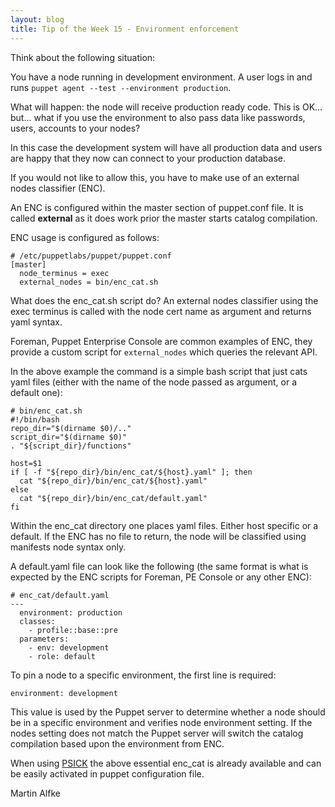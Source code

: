 ```yaml
---
layout: blog
title: Tip of the Week 15 - Environment enforcement
---
```


Think about the following situation:

You have a node running in development environment.
A user logs in and runs ```puppet agent --test --environment production```.

What will happen: the node will receive production ready code.
This is OK... but... what if you use the environment to also pass data like passwords, users, accounts to your nodes?

In this case the development system will have all production data and users are happy that they now can connect to your production database.

If you would not like to allow this, you have to make use of an external nodes classifier (ENC).

An ENC is configured within the master section of puppet.conf file. It is called **external** as it does work prior the master starts catalog compilation.

ENC usage is configured as follows:

    # /etc/puppetlabs/puppet/puppet.conf
    [master]
      node_terminus = exec
      external_nodes = bin/enc_cat.sh

What does the enc_cat.sh script do? An external nodes classifier using the exec terminus is called with the node cert name as argument and returns yaml syntax.

Foreman, Puppet Enterprise Console are common examples of ENC, they provide a custom script for ```external_nodes``` which queries the relevant API.

In the above example the command is a simple bash script that just cats yaml files (either with the name of the node passed as argument, or a default one):

    # bin/enc_cat.sh
    #!/bin/bash
    repo_dir="$(dirname $0)/.."
    script_dir="$(dirname $0)"
    . "${script_dir}/functions"

    host=$1
    if [ -f "${repo_dir}/bin/enc_cat/${host}.yaml" ]; then
      cat "${repo_dir}/bin/enc_cat/${host}.yaml"
    else
      cat "${repo_dir}/bin/enc_cat/default.yaml"
    fi

Within the enc_cat directory one places yaml files. Either host specific or a default. If the ENC has no file to return, the node will be classified using manifests node syntax only.

A default.yaml file can look like the following (the same format is what is expected by the ENC scripts for Foreman, PE Console or any other ENC):

    # enc_cat/default.yaml
    ---
      environment: production
      classes:
        - profile::base::pre
      parameters:
        - env: development
        - role: default

To pin a node to a specific environment, the first line is required:

    environment: development

This value is used by the Puppet server to determine whether a node should be in a specific environment and verifies node environment setting. If the nodes setting does not match the Puppet server will switch the catalog compilation based upon the environment from ENC.

When using [PSICK](https://github.com/example42/psick) the above essential enc_cat is already available and can be easily activated in puppet configuration file.

Martin Alfke
